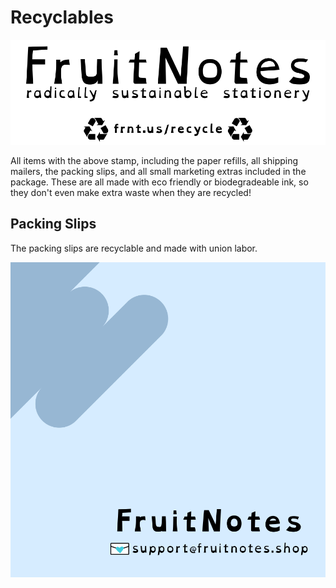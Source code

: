 # Recyclables

![The stamp on all FruitNotes paper products proclaiming that they are recyclable](../assets/images/fruitnotes_stamp_wide.png)

All items with the above stamp, including the paper refills, all shipping mailers, the packing slips, and all small marketing extras included in the package. These are all made with eco friendly or biodegradeable ink, so they don't even make extra waste when they are recycled!

## Packing Slips

The packing slips are recyclable and made with union labor.

![A packing slip with a blue swish, the Fruit Notes logo, and the support email support at fruit notes dot shop](../assets/images/fruitnotes_packslip_front.png)
